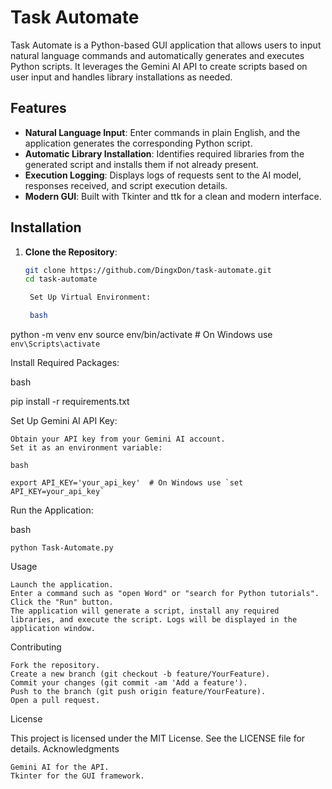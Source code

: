 # Task Automate

Task Automate is a Python-based GUI application that allows users to input natural language commands and automatically generates and executes Python scripts. 
It leverages the Gemini AI API to create scripts based on user input and handles library installations as needed.

## Features

- **Natural Language Input**: Enter commands in plain English, and the application generates the corresponding Python script.
- **Automatic Library Installation**: Identifies required libraries from the generated script and installs them if not already present.
- **Execution Logging**: Displays logs of requests sent to the AI model, responses received, and script execution details.
- **Modern GUI**: Built with Tkinter and ttk for a clean and modern interface.

## Installation

1. **Clone the Repository**:
   ```bash
   git clone https://github.com/DingxDon/task-automate.git
   cd task-automate

    Set Up Virtual Environment:

    bash

python -m venv env
source env/bin/activate  # On Windows use `env\Scripts\activate`

Install Required Packages:

bash

pip install -r requirements.txt

Set Up Gemini AI API Key:

    Obtain your API key from your Gemini AI account.
    Set it as an environment variable:

    bash

    export API_KEY='your_api_key'  # On Windows use `set API_KEY=your_api_key`

Run the Application:

bash

    python Task-Automate.py

Usage

    Launch the application.
    Enter a command such as "open Word" or "search for Python tutorials".
    Click the "Run" button.
    The application will generate a script, install any required libraries, and execute the script. Logs will be displayed in the application window.

Contributing

    Fork the repository.
    Create a new branch (git checkout -b feature/YourFeature).
    Commit your changes (git commit -am 'Add a feature').
    Push to the branch (git push origin feature/YourFeature).
    Open a pull request.

License

This project is licensed under the MIT License. See the LICENSE file for details.
Acknowledgments

    Gemini AI for the API.
    Tkinter for the GUI framework.
